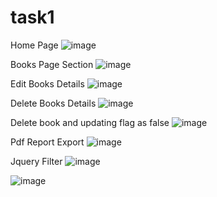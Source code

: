 # task1 

        
 Home Page 
![image](https://user-images.githubusercontent.com/20696656/235142236-586f4630-4b16-4fe6-a475-aa1a3f0adbf9.png)

 Books Page Section
        ![image](https://user-images.githubusercontent.com/20696656/235142419-77aa827d-0a1c-48b4-99d8-36b3042d2583.png)  
        
Edit Books Details 
        ![image](https://user-images.githubusercontent.com/20696656/235142561-1e8844bd-ef2e-4fe8-a216-c124de96b8e5.png)
        

Delete Books Details 
        ![image](https://user-images.githubusercontent.com/20696656/235162192-93d315f0-7061-4f1c-891b-e3693e5b350b.png)


Delete book and updating flag as false 
![image](https://user-images.githubusercontent.com/20696656/235162374-129da6e3-00c3-4b17-94cc-3c631fb5ae31.png)

 Pdf Report Export
 ![image](https://user-images.githubusercontent.com/20696656/235162776-d32fd3b9-23c9-4936-bc80-b8713b0e2c84.png)

Jquery Filter 
![image](https://user-images.githubusercontent.com/20696656/235163004-66217ed5-1b20-4625-96c6-f666696bd595.png)

![image](https://user-images.githubusercontent.com/20696656/235163143-64723236-554c-46f0-b85d-fd7830ea8a01.png)


